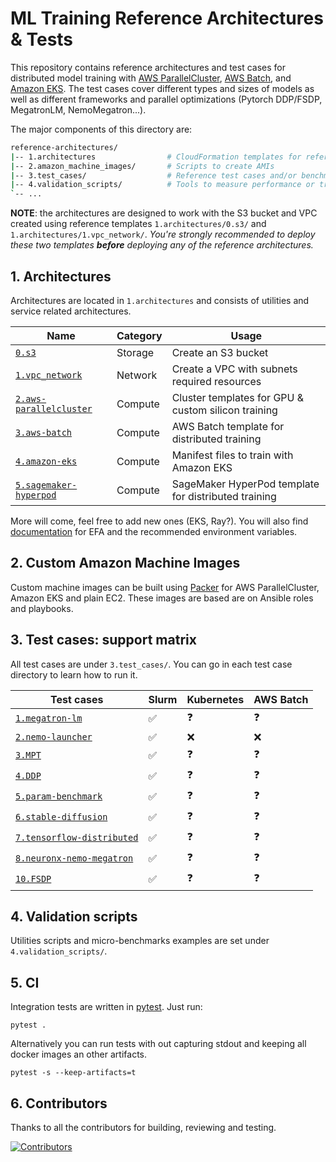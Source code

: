 # ML Training Reference Architectures & Tests <!-- omit from toc -->

This repository contains reference architectures and test cases for distributed model training with [AWS ParallelCluster](https://docs.aws.amazon.com/parallelcluster/latest/ug/what-is-aws-parallelcluster.html), [AWS Batch](https://docs.aws.amazon.com/batch/latest/userguide/what-is-batch.html), and [Amazon EKS](https://docs.aws.amazon.com/eks/latest/userguide/getting-started-console.html). The test cases cover different types and sizes of models as well as different frameworks and parallel optimizations (Pytorch DDP/FSDP, MegatronLM, NemoMegatron...).

The major components of this directory are:

```bash
reference-architectures/
|-- 1.architectures                # CloudFormation templates for reference arch
|-- 2.amazon_machine_images/       # Scripts to create AMIs
|-- 3.test_cases/                  # Reference test cases and/or benchmark scripts
|-- 4.validation_scripts/          # Tools to measure performance or troubleshoot
`-- ...
```

**NOTE**: the architectures are designed to work with the S3 bucket and VPC created using reference templates `1.architectures/0.s3/` and `1.architectures/1.vpc_network/`. _You're strongly recommended to deploy these two templates **before** deploying any of the reference architectures._

## 1. Architectures

Architectures are located in `1.architectures` and consists of utilities and service related architectures.

| Name                                                               | Category | Usage                                               |
| ------------------------------------------------------------------ | -------- | --------------------------------------------------- |
| [`0.s3`](./1.architectures/0.s3)                                   | Storage  | Create an S3 bucket                                 |
| [`1.vpc_network`](./1.architectures/1.vpc_network)                 | Network  | Create a VPC with subnets required resources        |
| [`2.aws-parallelcluster`](./1.architectures/2.aws-parallelcluster) | Compute  | Cluster templates for GPU & custom silicon training |
| [`3.aws-batch`](./1.architectures/3.aws-batch)                     | Compute  | AWS Batch template for distributed training         |
| [`4.amazon-eks`](./1.architectures/4.amazon-eks)                   | Compute  | Manifest files to train with Amazon EKS             |
| [`5.sagemaker-hyperpod`](./1.architectures/5.sagemaker-hyperpod)   | Compute  | SageMaker HyperPod template for distributed training|

More will come, feel free to add new ones (EKS, Ray?). You will also find [documentation](./1.architectures/efa-cheatsheet.md) for EFA and the recommended environment variables.

## 2. Custom Amazon Machine Images

Custom machine images can be built using [Packer](www.packer.io) for AWS ParallelCluster, Amazon EKS and plain EC2. These images are based are on Ansible roles and playbooks.

## 3. Test cases: support matrix

All test cases are under `3.test_cases/`. You can go in each test case directory to learn how to run it.

| Test cases                                                            | Slurm | Kubernetes  | AWS Batch  |
| --------------------------------------------------------------------- | ----- | ----------- | ---------- |
| [`1.megatron-lm`](./3.test_cases/1.megatron-lm)                       |  ✅   | ❓          | ❓         |
| [`2.nemo-launcher`](./3.test_cases/2.nemo-launcher)                   |  ✅   | ❌          | ❌         |
| [`3.MPT`](./3.test_cases/3.MPT)                                       |  ✅   | ❓          | ❓         |
| [`4.DDP`](./3.test_cases/4.DDP)                                       |  ✅   | ❓          | ❓         |
| [`5.param-benchmark`](./3.test_cases/5.param-benchmark)               |  ✅   | ❓          | ❓         |
| [`6.stable-diffusion`](./3.test_cases/6.stable-diffusion)             |  ✅   | ❓          | ❓         |
| [`7.tensorflow-distributed`](./3.test_cases/7.tensorflow-distributed) |  ✅   | ❓          | ❓         |
| [`8.neuronx-nemo-megatron`](./3.test_cases/8.neuronx-nemo-megatron)   |  ✅   | ❓          | ❓         |
| [`10.FSDP`](./3.test_cases/10.FSDP)                                   |  ✅   | ❓          | ❓         |

## 4. Validation scripts

Utilities scripts and micro-benchmarks examples are set under `4.validation_scripts/`.

## 5. CI

Integration tests are written in [pytest](https://docs.pytest.org). Just run:

```
pytest .
```

Alternatively you can run tests with out capturing stdout and keeping all docker images an other artifacts.

```
pytest -s --keep-artifacts=t
```

## 6. Contributors

Thanks to all the contributors for building, reviewing and testing.

[![Contributors](https://contrib.rocks/image?repo=aws-samples/awsome-distributed-training)](https://github.com/aws-samples/awsome-distributed-training/graphs/contributors)
